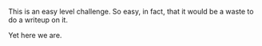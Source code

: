 This is an easy level challenge. So easy, in fact, that it would be a waste to do a writeup on it.

Yet here we are.

## 